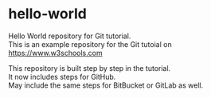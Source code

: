 # hello-world
Hello World repository for Git tutorial.  
This is an example repository for the Git tutoial on https://www.w3schools.com

This repository is built step by step in the tutorial.  
It now includes steps for GitHub.  
May include the same steps for BitBucket or GitLab as well.
